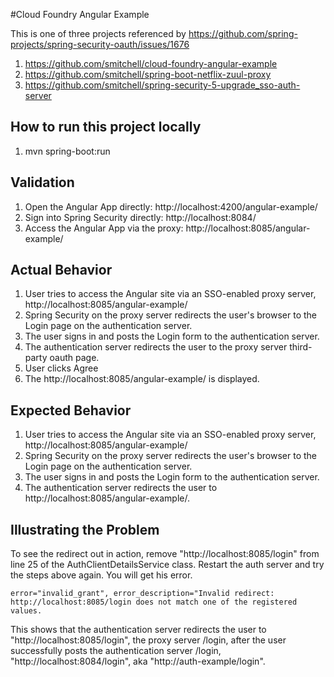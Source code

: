 #Cloud Foundry Angular Example

This is one of three projects referenced by https://github.com/spring-projects/spring-security-oauth/issues/1676
1) https://github.com/smitchell/cloud-foundry-angular-example
2) https://github.com/smitchell/spring-boot-netflix-zuul-proxy
3) https://github.com/smitchell/spring-security-5-upgrade_sso-auth-server

## How to run this project locally

1) mvn spring-boot:run

## Validation

1) Open the Angular App directly: http://localhost:4200/angular-example/
2) Sign into Spring Security directly: http://localhost:8084/
1) Access the Angular App via the proxy: http://localhost:8085/angular-example/

## Actual Behavior
1) User tries to access the Angular site via an SSO-enabled proxy server, http://localhost:8085/angular-example/
2) Spring Security on the proxy server redirects the user's browser to the Login page on the authentication server.
3) The user signs in and posts the Login form to the authentication server.
4) The authentication server redirects the user to the proxy server third-party oauth page.
5) User clicks Agree
6) The http://localhost:8085/angular-example/ is displayed.

## Expected Behavior
1) User tries to access the Angular site via an SSO-enabled proxy server, http://localhost:8085/angular-example/
2) Spring Security on the proxy server redirects the user's browser to the Login page on the authentication server.
3) The user signs in and posts the Login form to the authentication server.
4) The authentication server redirects the user to http://localhost:8085/angular-example/.

## Illustrating the Problem

To see the redirect out in action, remove "http://localhost:8085/login" from line 25 of the AuthClientDetailsService class.
Restart the auth server and try the steps above again. You will get his error.

```error="invalid_grant", error_description="Invalid redirect: http://localhost:8085/login does not match one of the registered values.```

This shows that the authentication server redirects the user to "http://localhost:8085/login", the proxy server /login, after the user 
successfully posts the authentication server /login, "http://localhost:8084/login", aka "http://auth-example/login".

